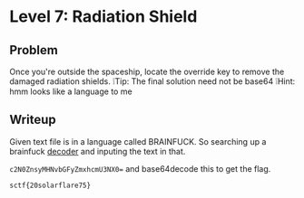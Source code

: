 # Level 7:  Radiation Shield

## Problem

Once you're outside the spaceship, locate the override key to remove the damaged radiation shields.
❕Tip: The final solution need not be base64
❕Hint: hmm looks like a language to me

## Writeup

Given text file is in a language called BRAINFUCK. So searching up a brainfuck [decoder](https://www.dcode.fr/brainfuck-language) and inputing the text in that.

`c2N0ZnsyMHNvbGFyZmxhcmU3NX0=` and base64decode this to get the flag.

`sctf{20solarflare75}`